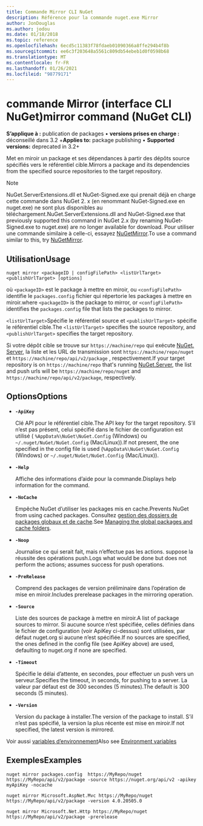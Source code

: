 ```yaml
---
title: Commande Mirror CLI NuGet
description: Référence pour la commande nuget.exe Mirror
author: JonDouglas
ms.author: jodou
ms.date: 01/18/2018
ms.topic: reference
ms.openlocfilehash: 6ecd5c11383f78fdaeb01090366a8ffe294b4f8b
ms.sourcegitcommit: ee6c3f203648a5561c809db54ebeb1d0f0598b68
ms.translationtype: MT
ms.contentlocale: fr-FR
ms.lasthandoff: 01/26/2021
ms.locfileid: "98779171"
---
```

# <a name="mirror-command-nuget-cli"></a><span data-ttu-id="933fa-103">commande Mirror (interface CLI NuGet)</span><span class="sxs-lookup"><span data-stu-id="933fa-103">mirror command (NuGet CLI)</span></span>

<span data-ttu-id="933fa-104">**S’applique à :** publication de packages &bullet; **versions prises en charge :** déconseillé dans 3.2 +</span><span class="sxs-lookup"><span data-stu-id="933fa-104">**Applies to:** package publishing &bullet; **Supported versions:** deprecated in 3.2+</span></span>

<span data-ttu-id="933fa-105">Met en miroir un package et ses dépendances à partir des dépôts source spécifiés vers le référentiel cible.</span><span class="sxs-lookup"><span data-stu-id="933fa-105">Mirrors a package and its dependencies from the specified source repositories to the target repository.</span></span>

> [!NOTE]
> <span data-ttu-id="933fa-106">NuGet.ServerExtensions.dll et NuGet-Signed.exe qui prenait déjà en charge cette commande dans NuGet 2. x (en renommant NuGet-Signed.exe en nuget.exe) ne sont plus disponibles au téléchargement.</span><span class="sxs-lookup"><span data-stu-id="933fa-106">NuGet.ServerExtensions.dll and NuGet-Signed.exe that previously supported this command in NuGet 2.x (by renaming NuGet-Signed.exe to nuget.exe) are no longer available for download.</span></span> <span data-ttu-id="933fa-107">Pour utiliser une commande similaire à celle-ci, essayez [NuGetMirror](https://www.nuget.org/packages/NuGetMirror/).</span><span class="sxs-lookup"><span data-stu-id="933fa-107">To use a command similar to this, try [NuGetMirror](https://www.nuget.org/packages/NuGetMirror/).</span></span>

## <a name="usage"></a><span data-ttu-id="933fa-108">Utilisation</span><span class="sxs-lookup"><span data-stu-id="933fa-108">Usage</span></span>

```cli
nuget mirror <packageID | configFilePath> <listUrlTarget> <publishUrlTarget> [options]
```

<span data-ttu-id="933fa-109">où `<packageID>` est le package à mettre en miroir, ou `<configFilePath>` identifie le `packages.config` fichier qui répertorie les packages à mettre en miroir.</span><span class="sxs-lookup"><span data-stu-id="933fa-109">where `<packageID>` is the package to mirror, or `<configFilePath>` identifies the `packages.config` file that lists the packages to mirror.</span></span>

<span data-ttu-id="933fa-110">`<listUrlTarget>`Spécifie le référentiel source et `<publishUrlTarget>` spécifie le référentiel cible.</span><span class="sxs-lookup"><span data-stu-id="933fa-110">The `<listUrlTarget>` specifies the source repository, and `<publishUrlTarget>` specifies the target repository.</span></span>

<span data-ttu-id="933fa-111">Si votre dépôt cible se trouve sur `https://machine/repo` qui exécute [NuGet. Server](../../hosting-packages/nuget-server.md), la liste et les URL de transmission sont `https://machine/repo/nuget` et `https://machine/repo/api/v2/package` , respectivement.</span><span class="sxs-lookup"><span data-stu-id="933fa-111">If your target repository is on `https://machine/repo` that's running [NuGet.Server](../../hosting-packages/nuget-server.md), the list and push urls will be `https://machine/repo/nuget` and `https://machine/repo/api/v2/package`, respectively.</span></span>

## <a name="options"></a><span data-ttu-id="933fa-112">Options</span><span class="sxs-lookup"><span data-stu-id="933fa-112">Options</span></span>

- **`-ApiKey`**

  <span data-ttu-id="933fa-113">Clé API pour le référentiel cible.</span><span class="sxs-lookup"><span data-stu-id="933fa-113">The API key for the target repository.</span></span> <span data-ttu-id="933fa-114">S’il n’est pas présent, celui spécifié dans le fichier de configuration est utilisé ( `%AppData%\NuGet\NuGet.Config` (Windows) ou `~/.nuget/NuGet/NuGet.Config` (Mac/Linux)).</span><span class="sxs-lookup"><span data-stu-id="933fa-114">If not present,  the one specified in the config file is used (`%AppData%\NuGet\NuGet.Config` (Windows) or `~/.nuget/NuGet/NuGet.Config` (Mac/Linux)).</span></span>

- **`-Help`**

  <span data-ttu-id="933fa-115">Affiche des informations d’aide pour la commande.</span><span class="sxs-lookup"><span data-stu-id="933fa-115">Displays help information for the command.</span></span>

- **`-NoCache`**

  <span data-ttu-id="933fa-116">Empêche NuGet d’utiliser les packages mis en cache.</span><span class="sxs-lookup"><span data-stu-id="933fa-116">Prevents NuGet from using cached packages.</span></span> <span data-ttu-id="933fa-117">Consultez [gestion des dossiers de packages globaux et de cache](../../consume-packages/managing-the-global-packages-and-cache-folders.md).</span><span class="sxs-lookup"><span data-stu-id="933fa-117">See [Managing the global packages and cache folders](../../consume-packages/managing-the-global-packages-and-cache-folders.md).</span></span>

- **`-Noop`**

  <span data-ttu-id="933fa-118">Journalise ce qui serait fait, mais n’effectue pas les actions. suppose la réussite des opérations push.</span><span class="sxs-lookup"><span data-stu-id="933fa-118">Logs what would be done but does not perform the actions; assumes success for push operations.</span></span>

- **`-PreRelease`**

  <span data-ttu-id="933fa-119">Comprend des packages de version préliminaire dans l’opération de mise en miroir.</span><span class="sxs-lookup"><span data-stu-id="933fa-119">Includes prerelease packages in the mirroring operation.</span></span>

- **`-Source`**

  <span data-ttu-id="933fa-120">Liste des sources de package à mettre en miroir.</span><span class="sxs-lookup"><span data-stu-id="933fa-120">A list of package sources to mirror.</span></span> <span data-ttu-id="933fa-121">Si aucune source n’est spécifiée, celles définies dans le fichier de configuration (voir ApiKey ci-dessus) sont utilisées, par défaut nuget.org si aucune n’est spécifiée.</span><span class="sxs-lookup"><span data-stu-id="933fa-121">If no sources are specified, the ones defined in the config file (see ApiKey above) are used, defaulting to nuget.org if none are specified.</span></span>

- **`-Timeout`**

  <span data-ttu-id="933fa-122">Spécifie le délai d’attente, en secondes, pour effectuer un push vers un serveur.</span><span class="sxs-lookup"><span data-stu-id="933fa-122">Specifies the timeout, in seconds, for pushing to a server.</span></span> <span data-ttu-id="933fa-123">La valeur par défaut est de 300 secondes (5 minutes).</span><span class="sxs-lookup"><span data-stu-id="933fa-123">The default is 300 seconds (5 minutes).</span></span>

- **`-Version`**

  <span data-ttu-id="933fa-124">Version du package à installer.</span><span class="sxs-lookup"><span data-stu-id="933fa-124">The version of the package to install.</span></span> <span data-ttu-id="933fa-125">S’il n’est pas spécifié, la version la plus récente est mise en miroir.</span><span class="sxs-lookup"><span data-stu-id="933fa-125">If not specified, the latest version is mirrored.</span></span>

<span data-ttu-id="933fa-126">Voir aussi [variables d’environnement](cli-ref-environment-variables.md)</span><span class="sxs-lookup"><span data-stu-id="933fa-126">Also see [Environment variables](cli-ref-environment-variables.md)</span></span>

## <a name="examples"></a><span data-ttu-id="933fa-127">Exemples</span><span class="sxs-lookup"><span data-stu-id="933fa-127">Examples</span></span>

```cli
nuget mirror packages.config  https://MyRepo/nuget https://MyRepo/api/v2/package -source https://nuget.org/api/v2 -apikey myApiKey -nocache

nuget mirror Microsoft.AspNet.Mvc https://MyRepo/nuget https://MyRepo/api/v2/package -version 4.0.20505.0

nuget mirror Microsoft.Net.Http https://MyRepo/nuget https://MyRepo/api/v2/package -prerelease
```
